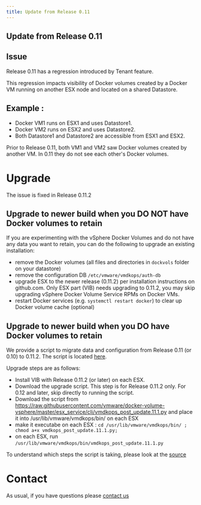 ```yaml
---
title: Update from Release 0.11
---
```


## Update from Release 0.11

## Issue
Release 0.11 has a regression introduced by Tenant feature.

This regression impacts visibility of Docker volumes created by a Docker VM running on another ESX node
and located on a shared Datastore.

## Example :
* Docker VM1 runs on ESX1 and uses Datastore1.
* Docker VM2 runs on ESX2 and uses Datastore2.
* Both Datastore1 and Datastore2 are accessible from ESX1 and ESX2.

Prior to Release 0.11, both VM1 and VM2 saw Docker volumes created by another VM.
In 0.11 they do not see each other's Docker volumes.

# Upgrade

The issue is fixed in Release 0.11.2

## Upgrade to newer build when you DO NOT have Docker volumes to retain

If you are experimenting with the vSphere Docker Volumes and do not have any data you want to retain,
you can do the following to upgrade an existing installation:

* remove the Docker volumes (all files and directories in `dockvols` folder on your datastore)
* remove the configuration DB  `/etc/vmware/vmdkops/auth-db`
* upgrade ESX to the newer release (0.11.2) per installation instructions on github.com. Only ESX part (VIB) needs upgrading to 0.11.2, you may skip upgrading
vSphere Docker Volume Service RPMs on Docker VMs.
* restart Docker services (e.g. `systemctl restart docker`) to clear up Docker volume cache
(optional)


## Upgrade to newer build when you DO have Docker volumes to retain

We provide a script to migrate data and configuration from Release 0.11 (or 0.10) to 0.11.2.
The script is located [here](https://raw.githubusercontent.com/vmware/docker-volume-vsphere/master/esx_service/cli/vmdkops_post_update.11.1.py).

Upgrade steps are as follows: 
* Install VIB with Release 0.11.2 (or later) on each ESX.
* Download the upgrade script. This step is for Release 0.11.2 only. For 0.12 and later, skip directly to running the script.
 * Download the script from https://raw.githubusercontent.com/vmware/docker-volume-vsphere/master/esx_service/cli/vmdkops_post_update.11.1.py and place it into /usr/lib/vmware/vmdkops/bin/ on each ESX
  * make it executabe on each ESX : `cd /usr/lib/vmware/vmdkops/bin/ ; chmod a+x vmdkops_post_update.11.1.py;`
* on each ESX, run `/usr/lib/vmware/vmdkops/bin/vmdkops_post_update.11.1.py`

To understand which steps the script is taking, please look at the [source](https://github.com/vmware/docker-volume-vsphere/blob/master/esx_service/cli/vmdkops_post_update.11.1.py)

# Contact

As usual, if you have questions please [contact us](https://github.com/vmware/docker-volume-vsphere#contact-us)
